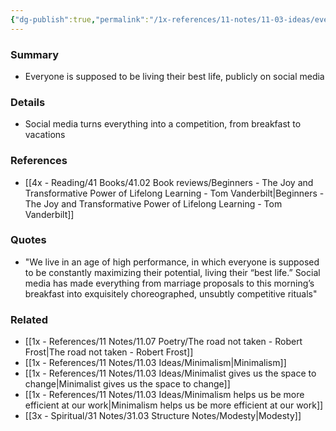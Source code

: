 ```yaml
---
{"dg-publish":true,"permalink":"/1x-references/11-notes/11-03-ideas/everyone-is-expected-to-maximise-their-potential/","title":"Everyone is expected to maximise their potential","noteIcon":""}
---
```



### Summary
- Everyone is supposed to be living their best life, publicly on social media

### Details
- Social media turns everything into a competition, from breakfast to vacations

### References
- [[4x - Reading/41 Books/41.02 Book reviews/Beginners - The Joy and Transformative Power of Lifelong Learning - Tom Vanderbilt\|Beginners - The Joy and Transformative Power of Lifelong Learning - Tom Vanderbilt]]

### Quotes
- "We live in an age of high performance, in which everyone is supposed to be constantly maximizing their potential, living their “best life.” Social media has made everything from marriage proposals to this morning’s breakfast into exquisitely choreographed, unsubtly competitive rituals"

### Related
- [[1x - References/11 Notes/11.07 Poetry/The road not taken - Robert Frost\|The road not taken - Robert Frost]]
- [[1x - References/11 Notes/11.03 Ideas/Minimalism\|Minimalism]]
- [[1x - References/11 Notes/11.03 Ideas/Minimalist gives us the space to change\|Minimalist gives us the space to change]]
- [[1x - References/11 Notes/11.03 Ideas/Minimalism helps us be more efficient at our work\|Minimalism helps us be more efficient at our work]]
- [[3x - Spiritual/31 Notes/31.03 Structure Notes/Modesty\|Modesty]]